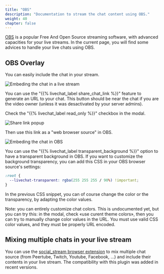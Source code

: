 ```yaml
---
title: "OBS"
description: "Documentation to stream the chat content using OBS."
weight: 40
chapter: false
---
```


[OBS](https://obsproject.com) is a popular Free And Open Source streaming software, with advanced capacities for your live streams.
In the current page, you will find some advices to handle your live chats using OBS.

## OBS Overlay

You can easily include the chat in your stream.

![Embeding the chat in a live stream](/peertube-plugin-livechat/images/embed_chat_in_livestream.png?classes=shadow,border&height=200px)

You can use the "{{% livechat_label share_chat_link %}}" feature to generate an URL to your chat.
This button should be near the chat if you are the video owner (unless it was desactivated by your server admins).

Check the "{{% livechat_label read_only %}}" checkbox in the modal.

![Share link popup](/peertube-plugin-livechat/images/share_readonly.png?classes=shadow,border&height=200px)

Then use this link as a "web browser source" in OBS.

![Embeding the chat in OBS](/peertube-plugin-livechat/images/embed_chat_in_obs.png?classes=shadow,border&height=200px)

You can use the "{{% livechat_label transparent_background %}}" option to have a transparent background in OBS.
If you want to customize the background transparency, you can add this CSS in your OBS browser source's settings:

```css
:root {
  --livechat-transparent: rgba(255 255 255 / 90%) !important;
}
```

In the previous CSS snippet, you can of course change the color or the transparency, by adapting the color values.

Note: you can entirely customize chat colors. This is undocumented yet, but you can try this:
in the modal, check «use curent theme colors», then you can try to manually change color values in the URL.
You must use valid CSS color values, and they must be properly URL encoded.

## Mixing multiple chats in your live stream

You can use the [social_stream browser extension](https://github.com/steveseguin/social_stream#readme) to mix multiple chat source (from Peertube, Twitch, Youtube, Facebook, ...) and include their contents in your live stream.
The compatibility with this plugin was added in recent versions.
